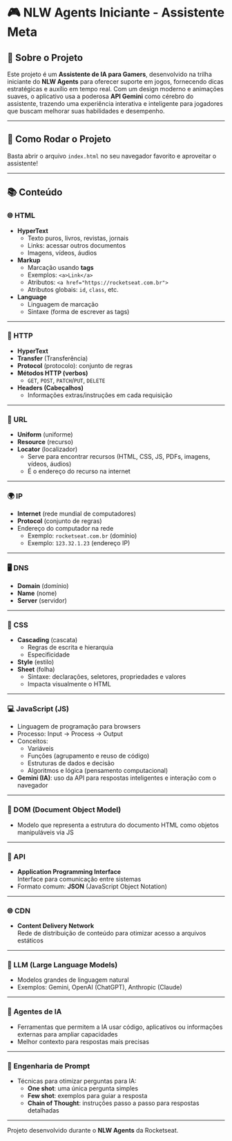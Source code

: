 # 🎮 NLW Agents Iniciante - Assistente Meta

## 🤖 Sobre o Projeto

Este projeto é um **Assistente de IA para Gamers**, desenvolvido na trilha iniciante do **NLW Agents** para oferecer suporte em jogos, fornecendo dicas estratégicas e auxílio em tempo real. Com um design moderno e animações suaves, o aplicativo usa a poderosa **API Gemini** como cérebro do assistente, trazendo uma experiência interativa e inteligente para jogadores que buscam melhorar suas habilidades e desempenho.

---

## 🚀 Como Rodar o Projeto

Basta abrir o arquivo `index.html` no seu navegador favorito e aproveitar o assistente!

---

## 📚 Conteúdo

### 🌐 HTML

- **HyperText**
  - Texto puros, livros, revistas, jornais
  - Links: acessar outros documentos
  - Imagens, vídeos, áudios
- **Markup**
  - Marcação usando **tags**
  - Exemplos: `<a>Link</a>`
  - Atributos: `<a href="https://rocketseat.com.br">`
  - Atributos globais: `id`, `class`, etc.
- **Language**
  - Linguagem de marcação
  - Sintaxe (forma de escrever as tags)

---

### 📡 HTTP

- **HyperText**
- **Transfer** (Transferência)
- **Protocol** (protocolo): conjunto de regras
- **Métodos HTTP (verbos)**
  - `GET`, `POST`, `PATCH`/`PUT`, `DELETE`
- **Headers (Cabeçalhos)**
  - Informações extras/instruções em cada requisição

---

### 🔗 URL

- **Uniform** (uniforme)
- **Resource** (recurso)
- **Locator** (localizador)  
  - Serve para encontrar recursos (HTML, CSS, JS, PDFs, imagens, vídeos, áudios)
  - É o endereço do recurso na internet

---

### 🌍 IP

- **Internet** (rede mundial de computadores)
- **Protocol** (conjunto de regras)
- Endereço do computador na rede  
  - Exemplo: `rocketseat.com.br` (domínio)  
  - Exemplo: `123.32.1.23` (endereço IP)

---

### 🖥️ DNS

- **Domain** (domínio)
- **Name** (nome)
- **Server** (servidor)

---

### 🎨 CSS

- **Cascading** (cascata)
  - Regras de escrita e hierarquia
  - Especificidade
- **Style** (estilo)
- **Sheet** (folha)  
  - Sintaxe: declarações, seletores, propriedades e valores
  - Impacta visualmente o HTML

---

### 💻 JavaScript (JS)

- Linguagem de programação para browsers
- Processo: Input → Process → Output
- Conceitos:
  - Variáveis
  - Funções (agrupamento e reuso de código)
  - Estruturas de dados e decisão
  - Algoritmos e lógica (pensamento computacional)
- **Gemini (IA)**: uso da API para respostas inteligentes e interação com o navegador

---

### 🧱 DOM (Document Object Model)

- Modelo que representa a estrutura do documento HTML como objetos manipuláveis via JS

---

### 🔌 API

- **Application Programming Interface**  
  Interface para comunicação entre sistemas  
- Formato comum: **JSON** (JavaScript Object Notation)

---

### 🌐 CDN

- **Content Delivery Network**  
  Rede de distribuição de conteúdo para otimizar acesso a arquivos estáticos

---

### 🧠 LLM (Large Language Models)

- Modelos grandes de linguagem natural  
- Exemplos: Gemini, OpenAI (ChatGPT), Anthropic (Claude)

---

### 🤖 Agentes de IA

- Ferramentas que permitem a IA usar código, aplicativos ou informações externas para ampliar capacidades  
- Melhor contexto para respostas mais precisas

---

### 📝 Engenharia de Prompt

- Técnicas para otimizar perguntas para IA:
  - **One shot**: uma única pergunta simples
  - **Few shot**: exemplos para guiar a resposta
  - **Chain of Thought**: instruções passo a passo para respostas detalhadas

---

Projeto desenvolvido durante o **NLW Agents** da Rocketseat.


